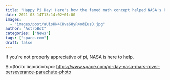 ```yaml
---
title: "Happy Pi Day! Here's how the famed math concept helped NASA's Perseverance rover land on Mars"
date: 2021-03-14T13:14:02+01:00
images:
  - "images/post/aUisHN4CHva68yR4odEusD.jpg"
author: "AstroBot"
categories: ["News"]
tags: ["space.com"]
draft: false
---
```


If you're not properly appreciative of pi, NASA is here to help. 

Διαβάστε περισσότερα: https://www.space.com/pi-day-nasa-mars-rover-perseverance-parachute-photo
